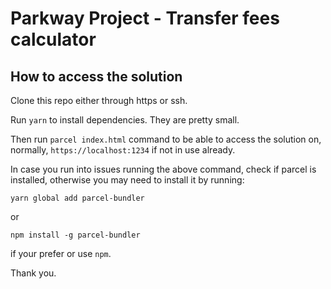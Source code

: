 # Parkway Project - Transfer fees calculator

## How to access the solution

Clone this repo either through https or ssh.

Run `yarn` to install dependencies. They are pretty small.

Then run `parcel index.html` command to be able to access the solution on, normally, `https://localhost:1234` if not in use already.

In case you run into issues running the above command, check if parcel is installed,
otherwise you may need to install it by running:

```
yarn global add parcel-bundler
```

or

```
npm install -g parcel-bundler
```
if your prefer or use `npm`.

Thank you.
